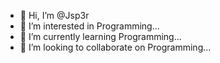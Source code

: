 - 👋 Hi, I’m @Jsp3r
- 👀 I’m interested in Programming...
- 🌱 I’m currently learning Programming...
- 💞️ I’m looking to collaborate on Programming...


